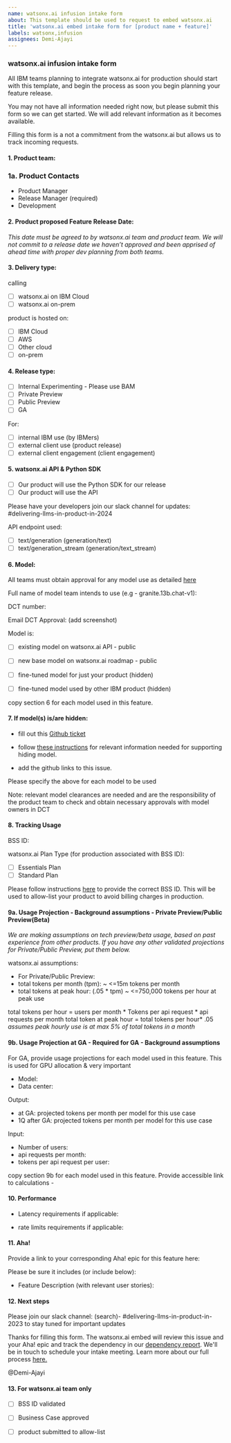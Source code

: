 ```yaml
---
name: watsonx.ai infusion intake form
about: This template should be used to request to embed watsonx.ai 
title: 'watsonx.ai embed intake form for [product name + feature]'
labels: watsonx,infusion
assignees: Demi-Ajayi 
---
```


### watsonx.ai infusion intake form

All IBM teams planning to integrate watsonx.ai for production should start with this template, and begin the process as soon you begin planning your feature release.

You may not have all information needed right now, but please submit this form so we can get started. We will add relevant information as it becomes available.

Filling this form is a not a commitment from the watsonx.ai but allows us to track incoming requests.

#### 1. Product team:

### 1a. Product Contacts
- Product Manager
- Release Manager (required)
- Development


#### 2. Product proposed Feature Release Date:

_This date must be agreed to by watsonx.ai team and product team. We will not commit to a release date we haven’t approved and been apprised of ahead time with proper dev planning from both teams._

#### 3. Delivery type:

calling

- [ ] watsonx.ai on IBM Cloud
- [ ] watsonx.ai on-prem

product is hosted on:
- [ ] IBM Cloud
- [ ] AWS
- [ ] Other cloud
- [ ] on-prem

#### 4. Release type:

- [ ] Internal Experimenting - Please use BAM
- [ ] Private Preview
- [ ] Public Preview
- [ ] GA

For:

- [ ] internal IBM use (by IBMers)
- [ ] external client use (product release)
- [ ] external client engagement (client engagement)

#### 5. watsonx.ai API & Python SDK


- [ ] Our product will use the Python SDK for our release
- [ ] Our product will use the API 

Please have your developers join our slack channel for updates: #delivering-llms-in-product-in-2024

API endpoint used:

- [ ] text/generation (generation/text)
- [ ] text/generation_stream (generation/text_stream)

#### 6. Model:

All teams must obtain approval for any model use as detailed [here](https://w3.ibm.com/w3publisher/using-llms-ibm/delivery-playbook/model-and-data-approvals)

Full name of model team intends to use (e.g - granite.13b.chat-v1):

DCT number:

Email DCT Approval: (add screenshot)

Model is:

- [ ] existing model on watsonx.ai API - public

- [ ] new base model on watsonx.ai roadmap - public

- [ ] fine-tuned model for just your product (hidden)

- [ ] fine-tuned model used by other IBM product (hidden)

copy section 6 for each model used in this feature.

#### 7. If model(s) is/are hidden:

- fill out this [Github ticket](https://github.ibm.com/NGP-TWC/ml-planning/issues/new?assignees=julianpayne&labels=WML-BYOM%2Cwatsonx%2Cwatsonx-inference-proxy%2Cwatsonx-fm-dev%2CdevOps&template=wml-byom-onboarding.md&title=watsonx.ai+onboarding+request)

- follow [these instructions](https://ibm.ent.box.com/notes/1349751157331?s=bbp3rbdt29q81mqpci3ylopz43t1zc2b) for relevant information needed for supporting hiding model.
- add the github links to this issue.

Please specify  the above for each model to be used

Note: relevant model clearances are needed and are the responsibility of the product team to check and obtain necessary approvals with model owners in DCT

#### 8. Tracking Usage

BSS ID:

watsonx.ai Plan Type (for production associated with BSS ID):
- [ ] Essentials Plan
- [ ] Standard Plan 

Please follow instructions [here](https://w3.ibm.com/w3publisher/using-llms-ibm/delivery-playbook/cost-tracking-getting-started) to provide the correct BSS ID. This will be used to allow-list your product to avoid billing charges in production. 



#### 9a. Usage Projection - Background assumptions - Private Preview/Public Preview(Beta)

_We are making assumptions on tech preview/beta usage, based on past experience from other products. If you have any other validated projections for Private/Public Preview, put them below._

watsonx.ai assumptions: 
- For Private/Public Preview:
-   total tokens per month (tpm): ~ <=15m tokens per month
-   total tokens at peak hour: (.05 * tpm) ~ <=750,000 tokens per hour at peak use


total tokens per hour =  users per month * Tokens per api request * api requests per month 
total token at peak hour = total tokens per hour* .05 _assumes peak hourly use is at max 5% of total tokens in a month_ 


#### 9b.  Usage Projection at GA - Required for GA - Background assumptions

For GA, provide usage projections for each model used in this feature. This is used for GPU allocation & very important

- Model:
- Data center:

Output:

- at GA: projected tokens per month per model for this use case
- 1Q after GA: projected tokens per month per model for this use case


Input:

- Number of users:
- api requests per month:
- tokens per api request per user:

copy section 9b for each model used in this feature.
Provide accessible link to calculations -

#### 10. Performance

- Latency requirements if applicable:

- rate limits requirements if applicable:

#### 11. Aha!

Provide a link to your corresponding Aha! epic for this feature here:

Please be sure it includes (or include below):

- Feature Description (with relevant user stories): 

#### 12. Next steps

Please join our slack channel: (search)- #delivering-llms-in-product-in-2023 to stay tuned for important updates 

Thanks for filling this form. The watsonx.ai embed will review this issue and your Aha! epic and track the dependency in our [dependency report](https://ibm.biz/watsonxai-embed-dependency-report).
We'll be in touch to schedule your intake meeting.
Learn more about our full process [here.](https://w3.ibm.com/w3publisher/using-llms-ibm/delivery-playbook)  

@Demi-Ajayi

#### 13. For watsonx.ai team only
- [ ] BSS ID validated
- [ ] Business Case approved
- [ ] product submitted to allow-list

